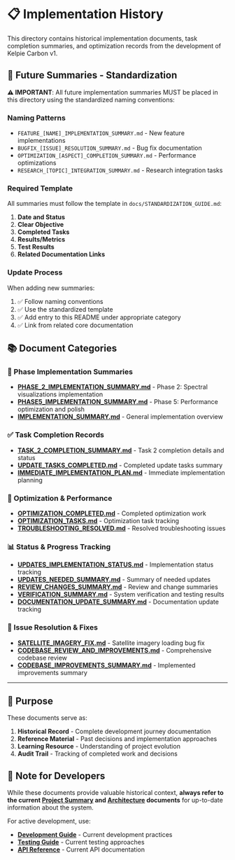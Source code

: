 # 📋 Implementation History

This directory contains historical implementation documents, task completion summaries, and optimization records from the development of Kelpie Carbon v1.

## 📝 **Future Summaries - Standardization**

**⚠️ IMPORTANT**: All future implementation summaries MUST be placed in this directory using the standardized naming conventions:

### **Naming Patterns**
- `FEATURE_[NAME]_IMPLEMENTATION_SUMMARY.md` - New feature implementations
- `BUGFIX_[ISSUE]_RESOLUTION_SUMMARY.md` - Bug fix documentation
- `OPTIMIZATION_[ASPECT]_COMPLETION_SUMMARY.md` - Performance optimizations
- `RESEARCH_[TOPIC]_INTEGRATION_SUMMARY.md` - Research integration tasks

### **Required Template**
All summaries must follow the template in `docs/STANDARDIZATION_GUIDE.md`:
1. **Date and Status**
2. **Clear Objective**
3. **Completed Tasks**
4. **Results/Metrics**
5. **Test Results**
6. **Related Documentation Links**

### **Update Process**
When adding new summaries:
1. ✅ Follow naming conventions
2. ✅ Use the standardized template
3. ✅ Add entry to this README under appropriate category
4. ✅ Link from related core documentation

## 📚 Document Categories

### 🚀 Phase Implementation Summaries
- **[PHASE_2_IMPLEMENTATION_SUMMARY.md](PHASE_2_IMPLEMENTATION_SUMMARY.md)** - Phase 2: Spectral visualizations implementation
- **[PHASE5_IMPLEMENTATION_SUMMARY.md](PHASE5_IMPLEMENTATION_SUMMARY.md)** - Phase 5: Performance optimization and polish
- **[IMPLEMENTATION_SUMMARY.md](IMPLEMENTATION_SUMMARY.md)** - General implementation overview

### ✅ Task Completion Records
- **[TASK_2_COMPLETION_SUMMARY.md](TASK_2_COMPLETION_SUMMARY.md)** - Task 2 completion details and status
- **[UPDATE_TASKS_COMPLETED.md](UPDATE_TASKS_COMPLETED.md)** - Completed update tasks summary
- **[IMMEDIATE_IMPLEMENTATION_PLAN.md](IMMEDIATE_IMPLEMENTATION_PLAN.md)** - Immediate implementation planning

### 🔧 Optimization & Performance
- **[OPTIMIZATION_COMPLETED.md](OPTIMIZATION_COMPLETED.md)** - Completed optimization work
- **[OPTIMIZATION_TASKS.md](OPTIMIZATION_TASKS.md)** - Optimization task tracking
- **[TROUBLESHOOTING_RESOLVED.md](TROUBLESHOOTING_RESOLVED.md)** - Resolved troubleshooting issues

### 📊 Status & Progress Tracking
- **[UPDATES_IMPLEMENTATION_STATUS.md](UPDATES_IMPLEMENTATION_STATUS.md)** - Implementation status tracking
- **[UPDATES_NEEDED_SUMMARY.md](UPDATES_NEEDED_SUMMARY.md)** - Summary of needed updates
- **[REVIEW_CHANGES_SUMMARY.md](REVIEW_CHANGES_SUMMARY.md)** - Review and change summaries
- **[VERIFICATION_SUMMARY.md](VERIFICATION_SUMMARY.md)** - System verification and testing results
- **[DOCUMENTATION_UPDATE_SUMMARY.md](DOCUMENTATION_UPDATE_SUMMARY.md)** - Documentation update tracking

### 🐛 Issue Resolution & Fixes
- **[SATELLITE_IMAGERY_FIX.md](SATELLITE_IMAGERY_FIX.md)** - Satellite imagery loading bug fix
- **[CODEBASE_REVIEW_AND_IMPROVEMENTS.md](CODEBASE_REVIEW_AND_IMPROVEMENTS.md)** - Comprehensive codebase review
- **[CODEBASE_IMPROVEMENTS_SUMMARY.md](CODEBASE_IMPROVEMENTS_SUMMARY.md)** - Implemented improvements summary

---

## 🎯 Purpose

These documents serve as:
1. **Historical Record** - Complete development journey documentation
2. **Reference Material** - Past decisions and implementation approaches
3. **Learning Resource** - Understanding of project evolution
4. **Audit Trail** - Tracking of completed work and decisions

## 📝 Note for Developers

While these documents provide valuable historical context, **always refer to the current [Project Summary](../PROJECT_SUMMARY.md) and [Architecture](../ARCHITECTURE.md) documents** for up-to-date information about the system.

For active development, use:
- **[Development Guide](../DEVELOPMENT_GUIDE.md)** - Current development practices
- **[Testing Guide](../TESTING_GUIDE.md)** - Current testing approaches
- **[API Reference](../API_REFERENCE.md)** - Current API documentation
